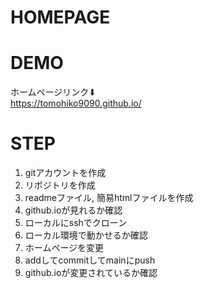 # HOMEPAGE

# DEMO
ホームページリンク⬇︎  
https://tomohiko9090.github.io/

# STEP

1. gitアカウントを作成
2. リポジトリを作成
3. readmeファイル, 簡易htmlファイルを作成
4. github.ioが見れるか確認
5. ローカルにsshでクローン
6. ローカル環境で動かせるか確認
7. ホームページを変更
8. addしてcommitしてmainにpush
9. github.ioが変更されているか確認
